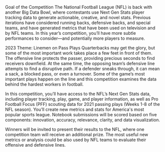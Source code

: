 Goal of the Competition
The National Football League (NFL) is back with another Big Data Bowl, where contestants use Next Gen Stats player tracking data to generate actionable, creative, and novel stats. Previous iterations have considered running backs, defensive backs, and special teams, and have generated metrics that have been used on television and by NFL teams. In this year’s competition, you’ll have more subtle performances to consider—and potentially more players to measure.

2023 Theme: Linemen on Pass Plays
Quarterbacks may get the glory, but some of the most important work takes place a few feet in front of them. The offensive line protects the passer, providing precious seconds to find receivers downfield. At the same time, the opposing team’s defensive line attempts to find a disruptive path. If a defender sneaks through, it can mean a sack, a blocked pass, or even a turnover. Some of the game’s most important plays happen on the line and this competition examines the data behind the hardest workers in football.

In this competition, you’ll have access to the NFL’s Next Gen Stats data, including player tracking, play, game, and player information, as well as Pro Football Focus (PFF) scouting data for 2021 passing plays (Weeks 1-8 of the NFL season). You’ll create new metrics and stats for America's most popular sports league. Notebook submissions will be scored based on five components: innovation, accuracy, relevance, clarity, and data visualization.

Winners will be invited to present their results to the NFL, where one competition team will receive an additional prize. The most useful new metrics or analysis could be also used by NFL teams to evaluate their offensive and defensive lines.